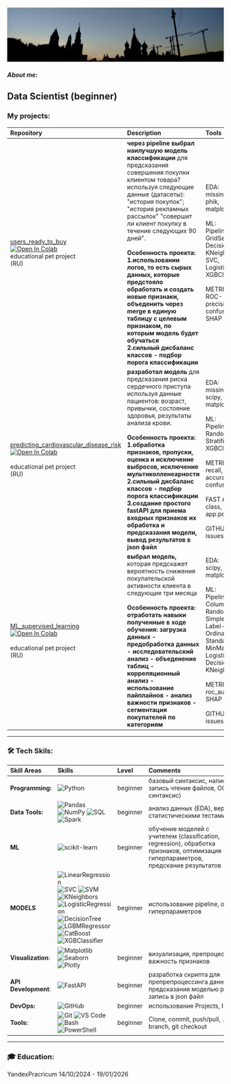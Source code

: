 [![Header](https://github.com/89artur/89artur/blob/main/assets/moscow.jpg?raw=true)](https://www.linkedin.com/in/89artur-shakhmaev/)

##### About me:
Data Scientist (beginner) 
---
### My projects:
| Repository | Description| Tools |
|:-----------|:-----------------------------|:------------|
|[users_ready_to_buy](https://github.com/89artur/users_ready_to_buy)<br> [![Open In Colab](https://colab.research.google.com/assets/colab-badge.svg)](https://colab.research.google.com/github.com/89artur/users_ready_to_buy/blob/main/notebook/users_to_ready_buy.ipynb)<br> educational pet project <br> (RU) |  **через pipeline выбрал наилучшую модель классификации** для предсказания  совершения покупки клиентом товара? используя следующие данные (датасеты): "история покупок"; "история рекламных рассылок" "совершит ли клиент покупку в течение следующих 90 дней".<br><br> **Особенность проекта:<br> 1.использовании логов, то есть сырых данных, которые предстояло обработать и создать новые признаки, объеденить через merge в единую таблицу с целевым признаком, по которым модель будет обучаться<br> 2.сильный дисбаланс классов - подбор порога классификации**  | EDA:<br> missingno,<br> phik,<br> matplotlib, seaborn;<br><br>  ML:<br>Pipeline,<br> GridSearchCV,<br> DecisionTreeClassifier,<br> KNeighborsClassifier,<br> SVC,<br> LogisticRegressio,<br> XGBClassifier,<br><br> METRICS:<br>ROC- AUC, recall, precision, accuracy, confusion_matrix,<br> SHAP<br>  |
|[predicting_cardiovascular_disease_risk](https://github.com/89artur/predicting_cardiovascular_disease_risk.git)<br> [![Open In Colab](https://colab.research.google.com/assets/colab-badge.svg)](https://colab.research.google.com/github/89artur/predicting_cardiovascular_disease_risk/blob/master/predicting_cardiovascular_disease_risk.ipynb)<br><br> educational pet project <br> (RU) |  **разработал модель** для предсказания риска сердечного приступа<br> используя данные пациентов: возраст, привычки, состояние здоровья, результаты анализа крови.<br><br> **Особенность проекта:<br> 1.обработка признаков, пропуски, оценка и исключение выбросов, исключение мультиколленеарности<br> 2.сильный дисбаланс классов - подбор порога классификации<br> 3.создание простого fastAPI для приема входных признаков их обработка и предсказания модели, вывод результатов в json файл**   | EDA:<br> missingno,<br> scipy, phik,<br> matplotlib, seaborn;<br><br>  ML:<br>Pipeline,<br> RandomizedSearchCV,<br> StratifiedKFold,<br> XGBClassifier,<br><br> METRICS:<br> recall, precision, accuracy, confusion_matrix<br>  <br>  FAST API:<br>  class, def, app.post("/predict")<br> <br>  GITHUB:<br> issues, projects <br> |
|  [ML_supervised_learning](https://img.shields.io/badge/REPO-GitHub-blue?style=for-the-badge&logo=github)<br> [![Open In Colab](https://colab.research.google.com/assets/colab-badge.svg)](https://colab.research.google.com/github/89artur/ML_supervised_learning/blob/master/ML_supervised_learning_project.ipynb) <br> <br> educational pet project <br> (RU)<br>     | **выбрал модель,** которая предскажет вероятность снижения покупательской активности клиента в следующие три месяца<br><br> **Особенность проекта:<br> отработать навыки полученные в ходе обучения: загрузка данных - предобработка данных - исследовательский анализ - объеденение таблиц - корреляционный анализ - использование пайплайнов - анализ важности признаков - сегментация покупателей по категориям**<br>      | EDA:<br> scipy, phik,<br> matplotlib, seaborn;<br><br> ML:<br> Pipeline, ColumnTransformer, RandomizedSearchCV,<br> SimpleImputer,<br> Label- OneHot- OrdinalEncoder,<br> Standard- MinMaxScaler,<br> LogisticRegression,<br> DecisionTreeClassifier,<br> KNeighborsClassifier,<br><br> METRICS:<br> roc_auc,<br> SHAP<br> <br>  GITHUB:<br> issues, projects <br>  |

---

### 🛠 Tech Skils:
| Skill Areas | Skills| Level | Comments |
|:-----------|:---------|:------------|:------------|
|**Programming:** |![Python](https://img.shields.io/badge/-Python-697e91)          | beginner  | <div style="width: 300px; word-wrap: break-word;">базовый синтаксис, написание функций, запись чтение файлов, ООП(базовый синтаксис)              |
|**Data Tools:** |![Pandas](https://img.shields.io/badge/-Pandas-697e91) ![NumPy](https://img.shields.io/badge/-NumPy-697e91) ![SQL](https://img.shields.io/badge/-SQL-697e91) ![Spark](https://img.shields.io/badge/-Spark-697e91)|beginner  |анализ данных (EDA), верификация гипотез статистическими тестами             |
|**ML** |![scikit-learn](https://img.shields.io/badge/-scikit_learn-697e91)|beginner   |<div style="width: 200px; word-wrap: break-word;">обучение моделей с учителем  (classification, regression), обработка признаков, оптимизация гиперпараметров, предскание результатов                |
|**MODELS** |![LinearRegression](https://img.shields.io/badge/-LinearRegression-697e91) ![SVC](https://img.shields.io/badge/-SVC-697e91) ![SVM](https://img.shields.io/badge/-SVM-697e91) ![KNeighbors](https://img.shields.io/badge/-KNeighbors-697e91) ![LogisticRegression](https://img.shields.io/badge/-LogisticRegression-697e91) ![DecisionTree](https://img.shields.io/badge/-DecisionTree-697e91) ![LGBMRegressor](https://img.shields.io/badge/-LGBMRegressor-697e91) ![CatBoost](https://img.shields.io/badge/-CatBoost-697e91) ![XGBClassifier](https://img.shields.io/badge/-XGBClassifier-697e91)|beginner   |использование pipeline, оптимизация гиперпараметров                |
|**Visualization**:| ![Matplotlib](https://img.shields.io/badge/-Matplotlib-697e91) ![Seaborn](https://img.shields.io/badge/-Seaborn-697e91) ![Plotly](https://img.shields.io/badge/-Plotly-697e91) | beginner  | визуализация, препроцессинг, SHAP, важность признаков                |
|**API Development**:|![FastAPI](https://img.shields.io/badge/-FastAPI-697e91)  | beginner  |разработка скрипта для препрепроцессинга данных и предсказания моделью результатов, запись в json файл               |
|**DevOps:**|![GitHub](https://img.shields.io/badge/-GitHub-697e91) | beginner  | использование Projects, Issues, Labels    |  
|**Tools:** |![Git](https://img.shields.io/badge/-Git-697e91) ![VS Code](https://img.shields.io/badge/-VS_Code-697e91) ![Bash](https://img.shields.io/badge/-Bash-697e91) ![PowerShell](https://img.shields.io/badge/-PowerShell-697e91) | beginner  | Clone, commit, push/pull, .gitignore, git branch, git checkout              | 
---
### 🎓 Education:
YandexPracricum 14/10/2024 - 19/01/2026
